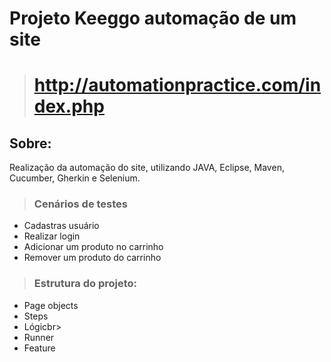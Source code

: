 # Projeto Keeggo automação de um site 

> # http://automationpractice.com/index.php

## Sobre:

Realização da automação do site, utilizando JAVA, Eclipse, Maven, Cucumber, Gherkin e Selenium.

>### Cenários de testes

- Cadastras usuário<br> 
- Realizar login<br>
- Adicionar um produto no carrinho<br>
- Remover um produto do carrinho<br>


>### Estrutura do projeto:

- Page objects<br>
- Steps<br>
- Lógicbr>
- Runner<br>
- Feature<br>


